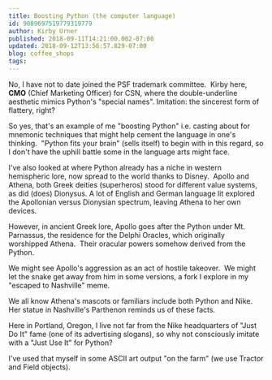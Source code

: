 ```yaml
---
title: Boosting Python (the computer language)
id: 9089697519779319779
author: Kirby Urner
published: 2018-09-11T14:21:00.002-07:00
updated: 2018-09-12T13:56:57.829-07:00
blog: coffee_shops
tags: 
---
```


[](https://www.flickr.com/photos/kirbyurner/5646223789/in/photolist-9ARms9-drcjLw-9AWnC2)

No, I have not to date joined the PSF trademark committee.  Kirby here, __CMO__ (Chief Marketing Officer) for CSN, where the double-underline aesthetic mimics Python's "special names". Imitation: the sincerest form of flattery, right?

So yes, that's an example of me "boosting Python" i.e. casting about for mnemonic techniques that might help cement the language in one's thinking.  "Python fits your brain" (sells itself) to begin with in this regard, so I don't have the uphill battle some in the language arts might face.

I've also looked at where Python already has a niche in western hemispheric lore, now spread to the world thanks to Disney.  Apollo and Athena, both Greek deities (superheros) stood for different value systems, as did (does) Dionysus. A lot of English and German language lit explored the Apollonian versus Dionysian spectrum, leaving Athena to her own devices.

[](https://www.flickr.com/photos/kirbyurner/42833683820/in/dateposted-public/)

However, in ancient Greek lore, Apollo goes after the Python under Mt. Parnassus, the residence for the Delphi Oracles, which originally worshipped Athena.  Their oracular powers somehow derived from the Python.

We might see Apollo's aggression as an act of hostile takeover.  We might let the snake get away from him in some versions, a fork I explore in my "escaped to Nashville" meme.

We all know Athena's mascots or familiars include both Python and Nike. Her statue in Nashville's Parthenon reminds us of these facts.

Here in Portland, Oregon, I live not far from the Nike headquarters of "Just Do It" fame (one of its advertising slogans), so why not consciously imitate with a "Just Use It" for Python? 

I've used that myself in some ASCII art output "on the farm" (we use Tractor and Field objects).

[](https://www.flickr.com/photos/kirbyurner/30753619828/in/dateposted-public/)